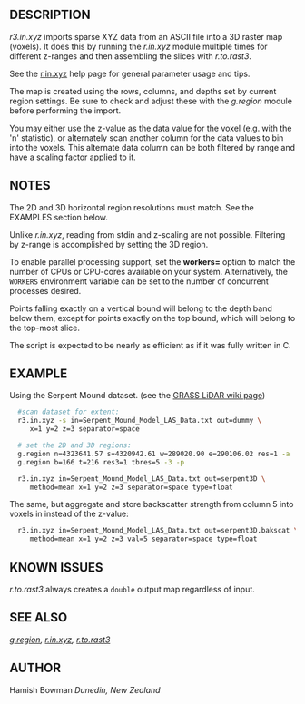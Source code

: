 ## DESCRIPTION

*r3.in.xyz* imports sparse XYZ data from an ASCII file into a 3D raster
map (voxels). It does this by running the *r.in.xyz* module multiple
times for different z-ranges and then assembling the slices with
*r.to.rast3*.

See the [r.in.xyz](r.in.xyz.md) help page for general parameter usage
and tips.

The map is created using the rows, columns, and depths set by current
region settings. Be sure to check and adjust these with the *g.region*
module before performing the import.

You may either use the z-value as the data value for the voxel (e.g.
with the 'n' statistic), or alternately scan another column for the data
values to bin into the voxels. This alternate data column can be both
filtered by range and have a scaling factor applied to it.

## NOTES

The 2D and 3D horizontal region resolutions must match. See the EXAMPLES
section below.

Unlike *r.in.xyz*, reading from stdin and z-scaling are not possible.
Filtering by z-range is accomplished by setting the 3D region.

To enable parallel processing support, set the **workers=** option to
match the number of CPUs or CPU-cores available on your system.
Alternatively, the `WORKERS` environment variable can be set to the
number of concurrent processes desired.

Points falling exactly on a vertical bound will belong to the depth band
below them, except for points exactly on the top bound, which will
belong to the top-most slice.

The script is expected to be nearly as efficient as if it was fully
written in C.

## EXAMPLE

Using the Serpent Mound dataset. (see the [GRASS LiDAR wiki
page](https://grasswiki.osgeo.org/wiki/LIDAR))

```bash
  #scan dataset for extent:
  r3.in.xyz -s in=Serpent_Mound_Model_LAS_Data.txt out=dummy \
     x=1 y=2 z=3 separator=space

  # set the 2D and 3D regions:
  g.region n=4323641.57 s=4320942.61 w=289020.90 e=290106.02 res=1 -a
  g.region b=166 t=216 res3=1 tbres=5 -3 -p

  r3.in.xyz in=Serpent_Mound_Model_LAS_Data.txt out=serpent3D \
     method=mean x=1 y=2 z=3 separator=space type=float
```

The same, but aggregate and store backscatter strength from column 5
into voxels in instead of the z-value:

```bash
  r3.in.xyz in=Serpent_Mound_Model_LAS_Data.txt out=serpent3D.bakscat \
     method=mean x=1 y=2 z=3 val=5 separator=space type=float
```

## KNOWN ISSUES

*r.to.rast3* always creates a `double` output map regardless of input.

## SEE ALSO

*[g.region](g.region.md), [r.in.xyz](r.in.xyz.md),
[r.to.rast3](r.to.rast3.md)*

## AUTHOR

Hamish Bowman
*Dunedin, New Zealand*
